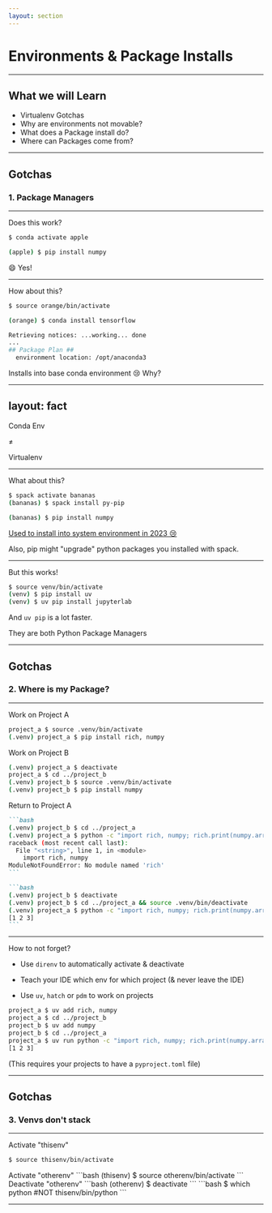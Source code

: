 ```yaml
---
layout: section
---
```


# Environments & Package Installs

---

## What we will Learn

- Virtualenv Gotchas
- Why are environments not movable?
- What does a Package install do?
- Where can Packages come from?

---

## Gotchas

### 1. Package Managers

---

Does this work?

```bash
$ conda activate apple

(apple) $ pip install numpy
```
<v-click>

😄 Yes!
</v-click>

---

How about this?
```bash
$ source orange/bin/activate

(orange) $ conda install tensorflow
```

<v-click>

```bash {5}
Retrieving notices: ...working... done
...
## Package Plan ##
  environment location: /opt/anaconda3
```

Installs into base conda environment 😢 
Why?

</v-click>

---
layout: fact
---

Conda Env

&ne;

Virtualenv

---

What about this?
```bash
$ spack activate bananas
(bananas) $ spack install py-pip

(bananas) $ pip install numpy
```

<v-click>

<a href="https://github.com/spack/spack/issues/28282">Used to install into system environment in 2023 😢</a>

Also, pip might "upgrade" python packages you installed with spack.
</v-click>

---

But this works!

```bash
$ source venv/bin/activate
(venv) $ pip install uv
(venv) $ uv pip install jupyterlab
```

And `uv pip` is a lot faster.

They are both Python Package Managers

---

## Gotchas

### 2. Where is my Package?

---

Work on Project A
```bash
project_a $ source .venv/bin/activate
(.venv) project_a $ pip install rich, numpy
```
<v-click>

Work on Project B
```bash
(.venv) project_a $ deactivate
project_a $ cd ../project_b
(.venv) project_b $ source .venv/bin/activate
(.venv) project_b $ pip install numpy
```
</v-click>
<v-click>

Return to Project A
````md magic-move
```bash
(.venv) project_b $ cd ../project_a
(.venv) project_a $ python -c "import rich, numpy; rich.print(numpy.array([1, 2, 3]))"
raceback (most recent call last):
  File "<string>", line 1, in <module>
    import rich, numpy
ModuleNotFoundError: No module named 'rich'
```

```bash
(.venv) project_b $ deactivate
(.venv) project_b $ cd ../project_a && source .venv/bin/deactivate
(.venv) project_a $ python -c "import rich, numpy; rich.print(numpy.array([1, 2, 3]))"
[1 2 3]
```

````
</v-click>

---

How to not forget?

<v-click>

- Use `direnv` to automatically activate & deactivate
</v-click>
<v-click>

- Teach your IDE which env for which project (& never leave the IDE)
</v-click>
<v-click>

- Use `uv`, `hatch` or `pdm` to work on projects

```bash
project_a $ uv add rich, numpy
project_a $ cd ../project_b
project_b $ uv add numpy
project_b $ cd ../project_a
project_a $ uv run python -c "import rich, numpy; rich.print(numpy.array([1, 2, 3]))"
[1 2 3]
```

(This requires your projects to have a `pyproject.toml` file)
</v-click>

---

## Gotchas
### 3. Venvs don't stack

---

Activate "thisenv"
```bash
$ source thisenv/bin/activate
```
<v-click>
Activate "otherenv"
```bash
(thisenv) $ source otherenv/bin/activate
```
</v-click>
Deactivate "otherenv"
<v-click>
```bash
(otherenv) $ deactivate
```
</v-click>
<v-click>
```bash
$ which python
  #NOT thisenv/bin/python
```
</v-click>

---

##
